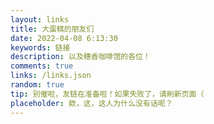 ```yaml
---
layout: links
title: 大蛋糕的朋友们
date: 2022-04-08 6:13:30
keywords: 链接
description: 以及穗香咖啡馆的各位！
comments: true
links: /links.json
random: true
tip: 别催啦，友链在准备啦！如果失败了，请刷新页面（
placeholder: 欸，这，这人为什么没有话呢？
---
```

